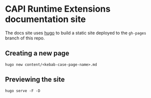 <!--
 Copyright 2023 Nutanix. All rights reserved.
 SPDX-License-Identifier: Apache-2.0
-->

# CAPI Runtime Extensions documentation site

The docs site uses [hugo](https://gohugo.io/) to build a static site deployed to the `gh-pages` branch of this repo.

## Creating a new page

`hugo new content/<kebab-case-page-name>.md`

## Previewing the site

`hugo serve -F -D`
